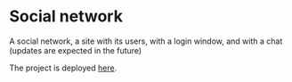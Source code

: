 # Social network

A social network, a site with its users, with a login window, and with a chat (updates are expected in the future)

The project is deployed [here](https://artemmrdn.github.io/social-network/).
